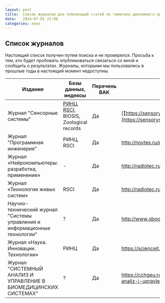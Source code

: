 ```yaml
---
layout: post
title:  Список журналов для публикаций статей по тематике дипломного проектирования.
date:   2024-07-01 22:00
categories: news
---
```


## Список журналов

Настоящий список получен путем поиска и не проверялся. 
Просьба к тем, кто будет пробовать опубликоваться связаться со мной и сообщить о результатах. Журналы, которыми мы пользовались в прошлые годы в настоящий момент недоступны.

|Издание                          |Базы данных, индексы                              |Перечень ВАК| Ссылка|
|---------------------------------|--------------------------------------------------|-|--------------------------------------------------------------------------|
|Журнал "Сенсорные системы"       | [РИНЦ](https://elibrary.ru/title_about.asp?id=8212), [RSCI](https://elibrary.ru/projects/rsci/rsci.pdf), BIOSIS, Zoological records |Да|[【https://sensorysystems.ru】](https://sensorysystems.ru/ru.html)     | 
|Журнал "Программная инженерия"|РИНЦ, RSCI|Да|http://novtex.ru/prin/rus/index.html|
|Журнал «Нейрокомпьютеры: разработка, применение»|-|Да|http://radiotec.ru/ru/journal/Neurocomputers|
|Журнал «Технологии живых систем»|RSCI|Да|http://radiotec.ru/ru/journal/Technologies_of_Living_Systems|
|Научно-технический журнал "Системы управления и информационные технологии"|?|Да|http://www.sbook.ru/suit/|
|Журнал «Наука. Инновации. Технологии»|РИНЦ|Да|https://scienceit.elpub.ru/jour|
|Журнал "СИСТЕМНЫЙ АНАЛИЗ И УПРАВЛЕНИЕ В БИОМЕДИЦИНСКИХ СИСТЕМАХ"|?|Да|https://cchgeu.ru/science/nauchnye-izdaniya/sistemnyy-analiz-i-upravlenie-v-biomeditsinskikh-sistemakh/|




